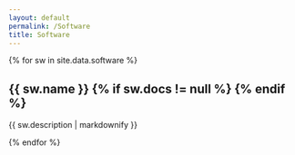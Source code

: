 ```yaml
---
layout: default
permalink: /Software
title: Software
---
```

{% for sw in site.data.software %}
  <h2>{{ sw.name }}
  <a href="{{ sw.url }}"><i class="fa fa-github fa-lg"></i></a>
  {% if sw.docs != null %}
    <a href="{{ sw.docs }}"><i class="fa fa-book fa-lg"></i></a>
  {% endif %}
  </h2>
  <p>{{ sw.description | markdownify }}</p>
{% endfor %}
